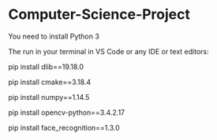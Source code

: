 # Computer-Science-Project

You need to install Python 3

The run in your terminal in VS Code or any IDE or text editors:

pip install dlib==19.18.0

pip install cmake==3.18.4

pip install numpy==1.14.5

pip install opencv-python==3.4.2.17

pip install face_recognition==1.3.0
